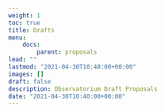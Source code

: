 ```yaml
---
weight: 1
toc: true
title: Drafts
menu:
    docs:
        parent: proposals
lead: ""
lastmod: "2021-04-30T10:40:00+00:00"
images: []
draft: false
description: Observatorium Draft Proposals
date: "2021-04-30T10:40:00+00:00"
---
```



